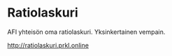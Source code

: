 # Ratiolaskuri

AFI yhteisön oma ratiolaskuri. Yksinkertainen vempain.

http://ratiolaskuri.prkl.online
